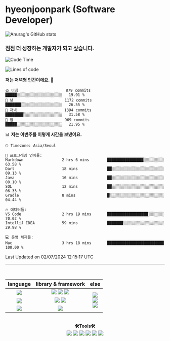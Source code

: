 # hyeonjoonpark (Software Developer)

![Anurag's GitHub stats](https://github-readme-stats.vercel.app/api?username=hyeonjoonpark&show_icons=true&theme=radical)

### 점점 더 성장하는 개발자가 되고 싶습니다.

<a href="https://github.com/hyeonjoonpark"></a>

<div>

<!--START_SECTION:waka-->
![Code Time](http://img.shields.io/badge/Code%20Time-161%20hrs%2018%20mins-blue)

![Lines of code](https://img.shields.io/badge/%EC%A0%80%EB%8A%94%20%EC%97%AC%ED%83%9C%EA%B9%8C%EC%A7%80%20-2.6%20million%20%EC%A4%84%EC%9D%98%20%EC%BD%94%EB%93%9C%EB%A5%BC%20%EC%9E%91%EC%84%B1%ED%96%88%EC%96%B4%EC%9A%94.-blue)

**저는 저녁형 인간이에요. 🦉** 

```text
🌞 아침                     879 commits         █████░░░░░░░░░░░░░░░░░░░░   19.91 % 
🌆 낮　                     1172 commits        ███████░░░░░░░░░░░░░░░░░░   26.55 % 
🌃 저녁                     1394 commits        ████████░░░░░░░░░░░░░░░░░   31.58 % 
🌙 밤　                     969 commits         █████░░░░░░░░░░░░░░░░░░░░   21.95 % 
```


📊 **저는 이번주를 이렇게 시간을 보냈어요.** 

```text
🕑︎ Timezone: Asia/Seoul

💬 프로그래밍 언어들: 
Markdown                 2 hrs 6 mins        ████████████████░░░░░░░░░   63.58 % 
Dart                     18 mins             ██░░░░░░░░░░░░░░░░░░░░░░░   09.13 % 
Java                     16 mins             ██░░░░░░░░░░░░░░░░░░░░░░░   08.10 % 
SQL                      12 mins             ██░░░░░░░░░░░░░░░░░░░░░░░   06.33 % 
Gradle                   8 mins              █░░░░░░░░░░░░░░░░░░░░░░░░   04.44 % 

🔥 에디터들: 
VS Code                  2 hrs 19 mins       ██████████████████░░░░░░░   70.02 % 
IntelliJ IDEA            59 mins             ███████░░░░░░░░░░░░░░░░░░   29.98 % 

💻 운영 체제들: 
Mac                      3 hrs 18 mins       █████████████████████████   100.00 % 
```


 Last Updated on 02/07/2024 12:15:17 UTC
<!--END_SECTION:waka-->



---
<br>

<div align="left">
<div align="center"> 
<table style="text-align: center;">
  <thead>
    <tr>
      <th>language</th>
      <th>library & framework</th>
      <th>else</th>
    </tr>
  </thead>
  <tbody>
    <tr>
      <td><img src="https://img.shields.io/badge/Javascript-e4e94f?style=for-the-badge&logo=javascript&logoColor=white"/></td>
      <td>
        <img src="https://img.shields.io/badge/Node.js-02a100?style=for-the-badge&logo=node.js&logoColor=white"/>
        <img src="https://img.shields.io/badge/express-000000?style=for-the-badge&logo=express&logoColor=white"/>
        <img src="https://img.shields.io/badge/React-61DAFB?style=for-the-badge&logo=React&logoColor=black"/>
      </td>
      <td rowspan="4">
        <img src="https://img.shields.io/badge/MySQL-ac4534?style=for-the-badge&logo=mysql&logoColor=black"/><br>
        <img src="https://img.shields.io/badge/ORACLE-F80000?style=for-the-badge&logo=oracle&logoColor=white"/><br>
        <img src="https://img.shields.io/badge/Docker-2496ED?style=for-the-badge&logo=Docker&logoColor=white"/><br>
      </td>
    </tr>
    <tr>
      <td><img src="https://img.shields.io/badge/Java-007396?style=for-the-badge&logo=java&logoColor=white"/></td>
      <td>
        <img src="https://img.shields.io/badge/spring-6DB33F?style=for-the-badge&logo=spring&logoColor=white"/>
        <img src="https://img.shields.io/badge/JPA-90ee90?style=for-the-badge&logo=JPA&logoColor=black"/>
      </td>
    </tr>
    <tr>
      <td><img src="https://img.shields.io/badge/Dart-343939?style=for-the-badge&logo=dart&logoColor=black"/></td>
      <td><img src="https://img.shields.io/badge/Flutter-02569B?style=for-the-badge&logo=flutter&logoColor=white"/></td>
    </tr>
  </tbody>
</table>

<br>

  <div align="center">
<b>🛠Tools🛠</b>
  </div>
  <div align="center">
<img src="https://img.shields.io/badge/Visual Studio code-24acf2?style=for-the-badge&logo=visualstudiocode&logoColor=white"/>
<img src="https://img.shields.io/badge/IntelliJ-darkblue?style=for-the-badge&logo=intelliJ&logoColor=white"/>
<img src="https://img.shields.io/badge/Android Studio-24acf2?style=for-the-badge&logo=androidstudio&logoColor=white"/>
<img src="https://img.shields.io/badge/Xcode-147EFB?style=for-the-badge&logo=Xcode&logoColor=white"/>
<img src="https://img.shields.io/badge/Git-orange?style=for-the-badge&logo=Git&logoColor=white"/>
<img src="https://img.shields.io/badge/Github-black?style=for-the-badge&logo=Github&logoColor=white"/>
  </div>
  <br>

</div>


